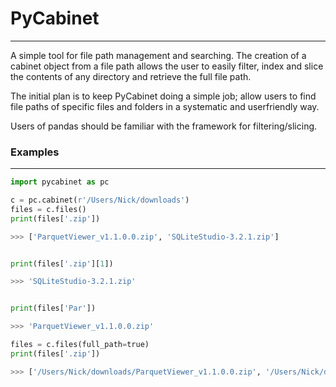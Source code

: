 # PyCabinet
---
A simple tool for file path management and searching. The creation of a cabinet object from a file path allows the user to easily filter, index and slice the contents of any directory and retrieve the full file path.


The initial plan is to keep PyCabinet doing a simple job; allow users to find file paths of specific files and folders in a systematic and userfriendly way.

Users of pandas should be familiar with the framework for filtering/slicing.

### Examples
---
```python 
import pycabinet as pc

c = pc.cabinet(r'/Users/Nick/downloads')
files = c.files()
print(files['.zip'])

>>> ['ParquetViewer_v1.1.0.0.zip', 'SQLiteStudio-3.2.1.zip']


print(files['.zip'][1])

>>> 'SQLiteStudio-3.2.1.zip'


print(files['Par'])

>>> 'ParquetViewer_v1.1.0.0.zip'

files = c.files(full_path=true)
print(files['.zip'])

>>> ['/Users/Nick/downloads/ParquetViewer_v1.1.0.0.zip', '/Users/Nick/downloads/SQLiteStudio-3.2.1.zip']
```    